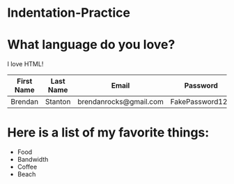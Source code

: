 # Indentation-Practice
<!DOCTYPE html>
<html>
<head> <title> Basic I </title> </head>
<body>
<h1> What language do you love?</h1>
<p> I love HTML! </p>
</body>
</html>

<!DOCTYPE html>
<html>
    <head>  <title>  Basic II </title> </head>
    <body> <table> <thead> 
      <tr><th>First Name</th>
        <th>Last Name</th>
        <th>Email</th>
        <th>Password</th></tr>
</thead>
      <tbody> <tr> <td> Brendan </td>
       <td> Stanton </td> <td>
      brendanrocks@gmail.com
</td><td> FakePassword123 </td></tr>
</tbody>
</table>
<h1>Here is a list of my favorite things:</h1>
  <ul><li>Food</li>
  <li>Bandwidth</li>
 <li>Coffee</li>
  <li>Beach </li>
  </ul>
  </body>
</html>


